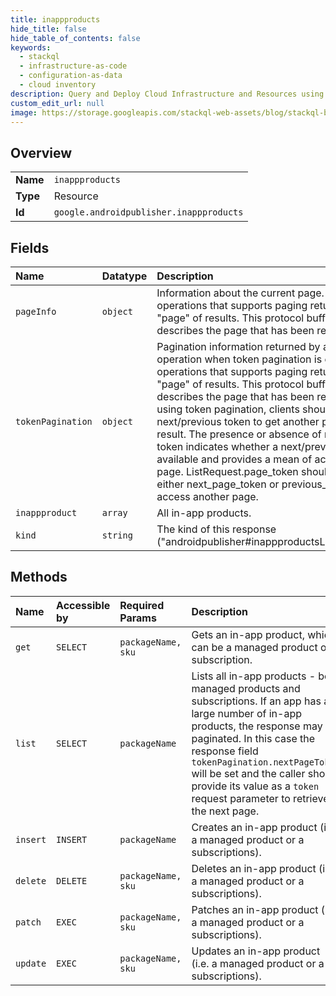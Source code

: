 ```yaml
---
title: inappproducts
hide_title: false
hide_table_of_contents: false
keywords:
  - stackql
  - infrastructure-as-code
  - configuration-as-data
  - cloud inventory
description: Query and Deploy Cloud Infrastructure and Resources using SQL
custom_edit_url: null
image: https://storage.googleapis.com/stackql-web-assets/blog/stackql-blog-post-featured-image.png
---
```

  
    

## Overview
<table><tbody>
<tr><td><b>Name</b></td><td><code>inappproducts</code></td></tr>
<tr><td><b>Type</b></td><td>Resource</td></tr>
<tr><td><b>Id</b></td><td><code>google.androidpublisher.inappproducts</code></td></tr>
</tbody></table>

## Fields
| Name | Datatype | Description |
|:-----|:---------|:------------|
| `pageInfo` | `object` | Information about the current page. List operations that supports paging return only one "page" of results. This protocol buffer message describes the page that has been returned. |
| `tokenPagination` | `object` | Pagination information returned by a List operation when token pagination is enabled. List operations that supports paging return only one "page" of results. This protocol buffer message describes the page that has been returned. When using token pagination, clients should use the next/previous token to get another page of the result. The presence or absence of next/previous token indicates whether a next/previous page is available and provides a mean of accessing this page. ListRequest.page_token should be set to either next_page_token or previous_page_token to access another page. |
| `inappproduct` | `array` | All in-app products. |
| `kind` | `string` | The kind of this response ("androidpublisher#inappproductsListResponse"). |
## Methods
| Name | Accessible by | Required Params | Description |
|:-----|:--------------|:----------------|:------------|
| `get` | `SELECT` | `packageName, sku` | Gets an in-app product, which can be a managed product or a subscription. |
| `list` | `SELECT` | `packageName` | Lists all in-app products - both managed products and subscriptions. If an app has a large number of in-app products, the response may be paginated. In this case the response field `tokenPagination.nextPageToken` will be set and the caller should provide its value as a `token` request parameter to retrieve the next page. |
| `insert` | `INSERT` | `packageName` | Creates an in-app product (i.e. a managed product or a subscriptions). |
| `delete` | `DELETE` | `packageName, sku` | Deletes an in-app product (i.e. a managed product or a subscriptions). |
| `patch` | `EXEC` | `packageName, sku` | Patches an in-app product (i.e. a managed product or a subscriptions). |
| `update` | `EXEC` | `packageName, sku` | Updates an in-app product (i.e. a managed product or a subscriptions). |

